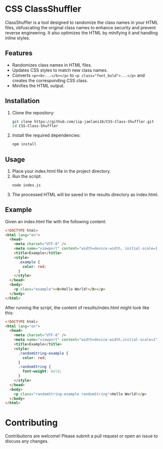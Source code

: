 # CSS ClassShuffler

ClassShuffler is a tool designed to randomize the class names in your HTML files, obfuscating the original class names to enhance security and prevent reverse engineering. It also optimizes the HTML by minifying it and handling inline styles.

## Features

- Randomizes class names in HTML files.
- Updates CSS styles to match new class names.
- Converts `<p><b>...</b></p>` to `<p class="font_bold">...</p>` and creates the corresponding CSS class.
- Minifies the HTML output.

## Installation

1. Clone the repository:

   ```bash
   git clone https://github.com/iip-jaelani16/CSS-Class-Shuffler.git
   cd CSS-Class-Shuffler
   ```

2. Install the required dependencies:
   ```bash
   npm install
   ```

## Usage

1. Place your index.html file in the project directory.
2. Run the script:
   ```bash
   node index.js
   ```
3. The processed HTML will be saved in the results directory as index.html.

## Example

Given an index.html file with the following content:

```html
<!DOCTYPE html>
<html lang="en">
  <head>
    <meta charset="UTF-8" />
    <meta name="viewport" content="width=device-width, initial-scale=1.0" />
    <title>Example</title>
    <style>
      .example {
        color: red;
      }
    </style>
  </head>
  <body>
    <p class="example"><b>Hello World!</b></p>
  </body>
</html>
```

After running the script, the content of results/index.html might look like this:

```html
<!DOCTYPE html>
<html lang="en">
  <head>
    <meta charset="UTF-8" />
    <meta name="viewport" content="width=device-width,initial-scale=1" />
    <title>Example</title>
    <style>
      .randomString-example {
        color: red;
      }
      .randomString {
        font-weight: bold;
      }
    </style>
  </head>
  <body>
    <p class="randomString-example randomString">Hello World!</p>
  </body>
</html>
```

# Contributing

Contributions are welcome! Please submit a pull request or open an issue to discuss any changes.
